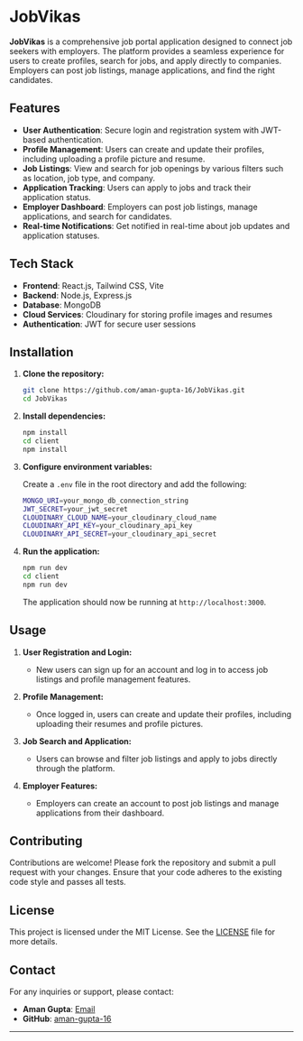 

# JobVikas

**JobVikas** is a comprehensive job portal application designed to connect job seekers with employers. The platform provides a seamless experience for users to create profiles, search for jobs, and apply directly to companies. Employers can post job listings, manage applications, and find the right candidates.

## Features

- **User Authentication**: Secure login and registration system with JWT-based authentication.
- **Profile Management**: Users can create and update their profiles, including uploading a profile picture and resume.
- **Job Listings**: View and search for job openings by various filters such as location, job type, and company.
- **Application Tracking**: Users can apply to jobs and track their application status.
- **Employer Dashboard**: Employers can post job listings, manage applications, and search for candidates.
- **Real-time Notifications**: Get notified in real-time about job updates and application statuses.

## Tech Stack

- **Frontend**: React.js, Tailwind CSS, Vite
- **Backend**: Node.js, Express.js
- **Database**: MongoDB
- **Cloud Services**: Cloudinary for storing profile images and resumes
- **Authentication**: JWT for secure user sessions

## Installation

1. **Clone the repository:**

   ```bash
   git clone https://github.com/aman-gupta-16/JobVikas.git
   cd JobVikas
   ```

2. **Install dependencies:**

   ```bash
   npm install
   cd client
   npm install
   ```

3. **Configure environment variables:**

   Create a `.env` file in the root directory and add the following:

   ```bash
   MONGO_URI=your_mongo_db_connection_string
   JWT_SECRET=your_jwt_secret
   CLOUDINARY_CLOUD_NAME=your_cloudinary_cloud_name
   CLOUDINARY_API_KEY=your_cloudinary_api_key
   CLOUDINARY_API_SECRET=your_cloudinary_api_secret
   ```

4. **Run the application:**

   ```bash
   npm run dev
   cd client
   npm run dev
   ```

   The application should now be running at `http://localhost:3000`.

## Usage

1. **User Registration and Login:**
   - New users can sign up for an account and log in to access job listings and profile management features.

2. **Profile Management:**
   - Once logged in, users can create and update their profiles, including uploading their resumes and profile pictures.

3. **Job Search and Application:**
   - Users can browse and filter job listings and apply to jobs directly through the platform.

4. **Employer Features:**
   - Employers can create an account to post job listings and manage applications from their dashboard.

## Contributing

Contributions are welcome! Please fork the repository and submit a pull request with your changes. Ensure that your code adheres to the existing code style and passes all tests.

## License

This project is licensed under the MIT License. See the [LICENSE](LICENSE) file for more details.

## Contact

For any inquiries or support, please contact:

- **Aman Gupta**: [Email](mailto:amangupta@example.com)  
- **GitHub**: [aman-gupta-16](https://github.com/aman-gupta-16)

---
